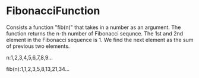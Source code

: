 # FibonacciFunction
Consists a function "fib(n)" that takes in a number as an argument. The function returns the n-th number of Fibonacci sequnce. The 1st and 2nd element in the Fibonacci sequence is 1. We find the next element as the sum of previous two elements.

n:1,2,3,4,5,6,7,8,9...

fib(n):1,1,2,3,5,8,13,21,34...
